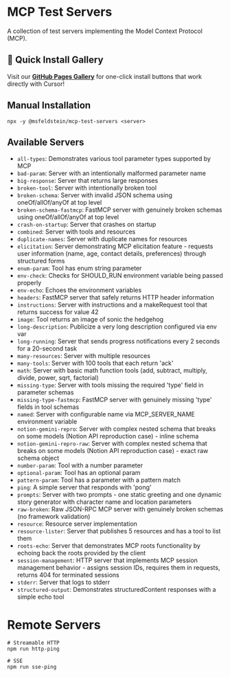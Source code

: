 # MCP Test Servers

A collection of test servers implementing the Model Context Protocol (MCP).

## 🚀 Quick Install Gallery

Visit our **[GitHub Pages Gallery](https://msfeldstein.github.io/mcp-test-servers/)** for one-click install buttons that work directly with Cursor!

## Manual Installation

```
npx -y @msfeldstein/mcp-test-servers <server>
```

## Available Servers

- `all-types`: Demonstrates various tool parameter types supported by MCP
- `bad-param`: Server with an intentionally malformed parameter name
- `big-response`: Server that returns large responses
- `broken-tool`: Server with intentionally broken tool
- `broken-schema`: Server with invalid JSON schema using oneOf/allOf/anyOf at top level
- `broken-schema-fastmcp`: FastMCP server with genuinely broken schemas using oneOf/allOf/anyOf at top level
- `crash-on-startup`: Server that crashes on startup
- `combined`: Server with tools and resources
- `duplicate-names`: Server with duplicate names for resources
- `elicitation`: Server demonstrating MCP elicitation feature - requests user information (name, age, contact details, preferences) through structured forms
- `enum-param`: Tool has enum string parameter
- `env-check`: Checks for SHOULD_RUN environment variable being passed properly
- `env-echo`: Echoes the environment variables
- `headers`: FastMCP server that safely returns HTTP header information
- `instructions`: Server with instructions and a makeRequest tool that returns success for value 42
- `image`: Tool returns an image of sonic the hedgehog
- `long-description`: Publicize a very long description configured via env var
- `long-running`: Server that sends progress notifications every 2 seconds for a 20-second task
- `many-resources`: Server with multiple resources
- `many-tools`: Server with 100 tools that each return 'ack'
- `math`: Server with basic math function tools (add, subtract, multiply, divide, power, sqrt, factorial)
- `missing-type`: Server with tools missing the required 'type' field in parameter schemas
- `missing-type-fastmcp`: FastMCP server with genuinely missing 'type' fields in tool schemas
- `named`: Server with configurable name via MCP_SERVER_NAME environment variable
- `notion-gemini-repro`: Server with complex nested schema that breaks on some models (Notion API reproduction case) - inline schema
- `notion-gemini-repro-raw`: Server with complex nested schema that breaks on some models (Notion API reproduction case) - exact raw schema object
- `number-param`: Tool with a number parameter
- `optional-param`: Tool has an optional param
- `pattern-param`: Tool has a parameter with a pattern match
- `ping`: A simple server that responds with 'pong'
- `prompts`: Server with two prompts - one static greeting and one dynamic story generator with character name and location parameters
- `raw-broken`: Raw JSON-RPC MCP server with genuinely broken schemas (no framework validation)
- `resource`: Resource server implementation
- `resource-lister`: Server that publishes 5 resources and has a tool to list them
- `roots-echo`: Server that demonstrates MCP roots functionality by echoing back the roots provided by the client
- `session-management`: HTTP server that implements MCP session management behavior - assigns session IDs, requires them in requests, returns 404 for terminated sessions
- `stderr`: Server that logs to stderr
- `structured-output`: Demonstrates structuredContent responses with a simple echo tool

# Remote Servers

```
# Streamable HTTP
npm run http-ping

# SSE
npm run sse-ping
```
